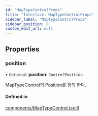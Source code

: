 ```yaml
---
id: "MapTypeControlProps"
title: "Interface: MapTypeControlProps"
sidebar_label: "MapTypeControlProps"
sidebar_position: 0
custom_edit_url: null
---
```


## Properties

### position

• `Optional` **position**: `ControlPosition`

MapTypeControl의 Position를 정의 한다.

#### Defined in

[components/MapTypeControl.tsx:8](https://github.com/JaeSeoKim/react-kakao-maps/blob/1c2440a/src/components/MapTypeControl.tsx#L8)
